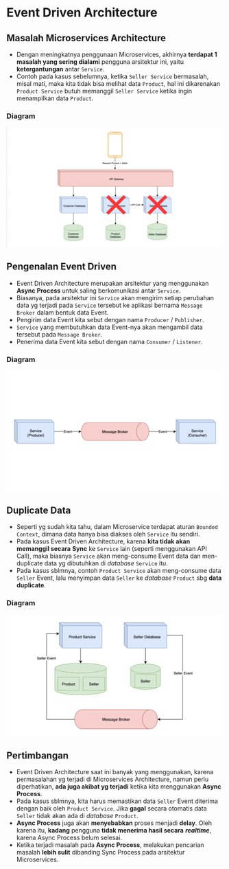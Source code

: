 # Event Driven Architecture

## Masalah Microservices Architecture

- Dengan meningkatnya penggunaan Microservices, akhirnya **terdapat 1 masalah yang sering dialami** pengguna arsitektur ini, yaitu **ketergantungan** antar `Service`.
- Contoh pada kasus sebelumnya, ketika `Seller Service` bermasalah, misal mati, maka kita tidak bisa melihat data `Product`, hal ini dikarenakan `Product Service` butuh memanggil `Seller Service` ketika ingin menampilkan data `Product`.

### Diagram

![Diagram](./assets/section-12-01.png)

## Pengenalan Event Driven

- Event Driven Architecture merupakan arsitektur yang menggunakan **Async Process** untuk saling berkomunikasi antar `Service`.
- Biasanya, pada arsitektur ini `Service` akan mengirim setiap perubahan data yg terjadi pada `Service` tersebut ke aplikasi bernama `Message Broker` dalam bentuk data Event.
- Pengirim data Event kita sebut dengan nama `Producer` / `Publisher`.
- `Service` yang membutuhkan data Event-nya akan mengambil data tersebut pada `Message Broker`.
- Penerima data Event kita sebut dengan nama `Consumer` / `Listener`.

### Diagram

![Diagram](./assets/section-12-02.png)

## Duplicate Data

- Seperti yg sudah kita tahu, dalam Microservice terdapat aturan `Bounded Context`, dimana data hanya bisa diakses oleh `Service` itu sendiri.
- Pada kasus Event Driven Architecture, karena **kita tidak akan memanggil secara** **Sync** ke `Service` lain (seperti menggunakan API Call), maka biasnya `Service` akan meng-consume Event data dan men-duplicate data yg dibutuhkan di _database_ `Service` itu.
- Pada kasus sblmnya, contoh `Product Service` akan meng-consume data `Seller` Event, lalu menyimpan data `Seller` ke _database_ `Product` sbg **data duplicate**.

### Diagram

![Diagram](./assets/section-12-03.png)

## Pertimbangan

- Event Driven Architecture saat ini banyak yang menggunakan, karena permasalahan yg terjadi di Microservices Architecture, namun perlu diperhatikan, **ada juga akibat yg terjadi** ketika kita menggunakan **Async Process**.
- Pada kasus sblmnya, kita harus memastikan data `Seller` Event diterima dengan baik oleh `Product Service`. Jika **gagal** secara otomatis data `Seller` tidak akan ada di _database_ `Product`.
- **Async Process** juga akan **menyebabkan** proses menjadi **delay**. Oleh karena itu, **kadang** pengguna **tidak menerima hasil secara** **_realtime_**, karena Async Process belum selesai.
- Ketika terjadi masalah pada **Async Process**, melakukan pencarian masalah **lebih sulit** dibanding Sync Process pada arsitektur Microservices.
